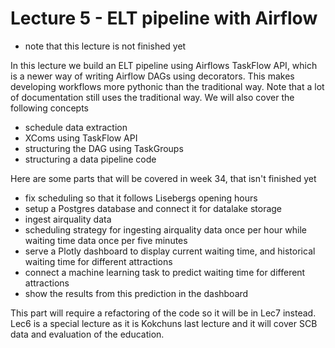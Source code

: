 # Lecture 5 - ELT pipeline with Airflow 

- note that this lecture is not finished yet

In this lecture we build an ELT pipeline using Airflows TaskFlow API, which is a newer way of writing Airflow DAGs using decorators. This makes developing workflows more pythonic than the traditional way. Note that a lot of documentation still uses the traditional way. We will also cover the following concepts

- schedule data extraction 
- XComs using TaskFlow API 
- structuring the DAG using TaskGroups 
- structuring a data pipeline code 

Here are some parts that will be covered in week 34, that isn't finished yet

- fix scheduling so that it follows Lisebergs opening hours
- setup a Postgres database and connect it for datalake storage
- ingest airquality data 
- scheduling strategy for ingesting airquality data once per hour while waiting time data once per five minutes
- serve a Plotly dashboard to display current waiting time, and historical waiting time for different attractions
- connect a machine learning task to predict waiting time for different attractions
- show the results from this prediction in the dashboard

This part will require a refactoring of the code so it will be in Lec7 instead. Lec6 is a special lecture as it is Kokchuns last lecture and it will cover SCB data and evaluation of the education. 





